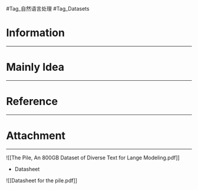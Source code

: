 #Tag_自然语言处理 #Tag_Datasets
# Information
---


# Mainly Idea
---


# Reference
---


# Attachment
---
![[The Pile, An 800GB Dataset of Diverse Text for Lange Modeling.pdf]]

- Datasheet

![[Datasheet for the pile.pdf]]